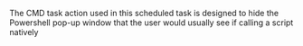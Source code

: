 The CMD task action used in this scheduled task is designed to hide the Powershell pop-up window that the user would usually see if calling a script natively
